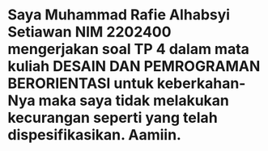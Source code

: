 # Saya Muhammad Rafie Alhabsyi Setiawan NIM 2202400 mengerjakan soal TP 4 dalam mata kuliah DESAIN DAN PEMROGRAMAN BERORIENTASI untuk keberkahan-Nya maka saya tidak melakukan kecurangan seperti yang telah dispesifikasikan. Aamiin.
